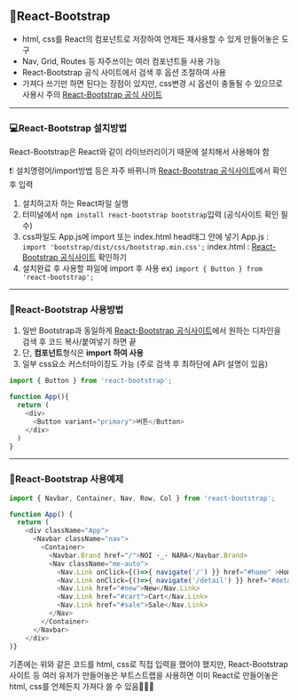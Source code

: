 ## 📖React-Bootstrap
- html, css를 React의 컴포넌트로 저장하여 언제든 재사용할 수 있게 만들어놓은 도구
- Nav, Grid, Routes 등 자주쓰이는 여러 컴포넌트들 사용 가능
- React-Bootstrap 공식 사이트에서 검색 후 옵션 조절하여 사용
- 가져다 쓰기만 하면 된다는 장점이 있지만, css변경 시 옵션이 충돌될 수 있으므로 사용시 주의
[React-Bootstrap 공식 사이트](https://react-bootstrap.github.io/getting-started/introduction/)

* * *

### 💻React-Bootstrap 설치방법
React-Bootstrap은 React와 같이 라이브러리이기 때문에 설치해서 사용해야 함

❗❕ 설치명령어/import방법 등은 자주 바뀌니까 [React-Bootstrap 공식사이트](https://react-bootstrap.github.io/getting-started/introduction/)에서 확인 후 입력

1. 설치하고자 하는 React파일 실행
2. 터미널에서 ```npm install react-bootstrap bootstrap```입력
   (공식사이트 확인 필수)
3. css파일도 App.js에 import 또는 index.html head태그 안에 넣기
   App.js : ```import 'bootstrap/dist/css/bootstrap.min.css';```
   index.html : [React-Bootstrap 공식사이트](https://react-bootstrap.github.io/getting-started/introduction/) 확인하기
4. 설치완료 후 사용할 파일에 import 후 사용
   ex) ```import { Button } from 'react-bootstrap';```


* * * 

### 📝React-Bootstrap 사용방법
1. 일반 Bootstrap과 동일하게 [React-Bootstrap 공식사이트](https://react-bootstrap.github.io/getting-started/introduction/)에서 원하는 디자인을 검색 후 코드 복사/붙여넣기 하면 끝
2. 단, **컴포넌트**형식은 **import 하여 사용**
3. 일부 css요소 커스터마이징도 가능 (주로 검색 후 최하단에 API 설명이 있음)
```javascript
import { Button } from 'react-bootstrap';

function App(){
  return (
    <div>
      <Button variant="primary">버튼</Button>
    </div>
  )
}
```

* * *

### 📜React-Bootstrap 사용예제
```javascript
import { Navbar, Container, Nav, Row, Col } from 'react-bootstrap';

function App() {
  return (
    <div className="App">
      <Navbar className="nav">  
        <Container>
          <Navbar.Brand href="/">NOI ·_· NARA</Navbar.Brand>
          <Nav className="me-auto">
            <Nav.Link onClick={()=>{ navigate('/') }} href="#home" >Home</Nav.Link>
            <Nav.Link onClick={()=>{ navigate('/detail') }} href="#detail" >Detail</Nav.Link>
            <Nav.Link href="#new">New</Nav.Link>
            <Nav.Link href="#cart">Cart</Nav.Link>
            <Nav.Link href="#sale">Sale</Nav.Link>
          </Nav>
        </Container>
      </Navbar>
	</div>
)}
```

  기존에는 위와 같은 코드를 html, css로 직접 입력을 했어야 했지만,
  React-Bootstrap 사이트 등 여러 유저가 만들어놓은 부트스트랩을 사용하면
  이미 React로 만들어놓은 html, css를 언제든지 가져다 쓸 수 있음🙆🏻‍♀️
